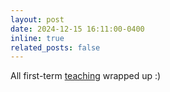 ```yaml
---
layout: post
date: 2024-12-15 16:11:00-0400
inline: true
related_posts: false
---
```


All first-term [teaching](https://mikaela.brough.github.io/activities/) wrapped up :)
